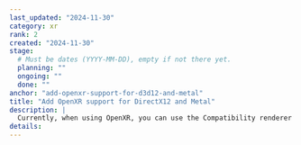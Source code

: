 ```yaml
---
last_updated: "2024-11-30"
category: xr
rank: 2
created: "2024-11-30"
stage:
  # Must be dates (YYYY-MM-DD), empty if not there yet.
  planning: ""
  ongoing: ""
  done: ""
anchor: "add-openxr-support-for-d3d12-and-metal"
title: "Add OpenXR support for DirectX12 and Metal"
description: |
  Currently, when using OpenXR, you can use the Compatibility renderer or the _Forward+_ and _Mobile_ renderers, but only when using Vulkan. We want to add support for DirectX12 and Metal so that users on all platforms can benefit from OpenXR.
details:
---
```

